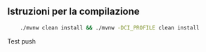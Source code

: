 ## Istruzioni per la compilazione

```bash
    ./mvnw clean install && ./mvnw -DCI_PROFILE clean install
```

Test push

